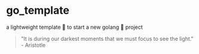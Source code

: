 # go_template

a lightweight template 🍼 to start a new golang 🦍 project


<!-- INSPIRATIONAL_QUOTE_START -->
> "It is during our darkest moments that we must focus to see the light." - Aristotle
<!-- INSPIRATIONAL_QUOTE_END -->
